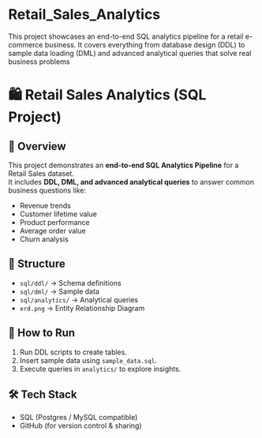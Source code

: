 # Retail_Sales_Analytics
This project showcases an end-to-end SQL analytics pipeline for a retail e-commerce business. It covers everything from database design (DDL) to sample data loading (DML) and advanced analytical queries that solve real business problems
# 🛍 Retail Sales Analytics (SQL Project)

## 📖 Overview
This project demonstrates an **end-to-end SQL Analytics Pipeline** for a Retail Sales dataset.  
It includes **DDL, DML, and advanced analytical queries** to answer common business questions like:
- Revenue trends
- Customer lifetime value
- Product performance
- Average order value
- Churn analysis

## 📂 Structure
- `sql/ddl/` → Schema definitions
- `sql/dml/` → Sample data
- `sql/analytics/` → Analytical queries
- `erd.png` → Entity Relationship Diagram

## 🚀 How to Run
1. Run DDL scripts to create tables.
2. Insert sample data using `sample_data.sql`.
3. Execute queries in `analytics/` to explore insights.

## 🛠 Tech Stack
- SQL (Postgres / MySQL compatible)
- GitHub (for version control & sharing)
